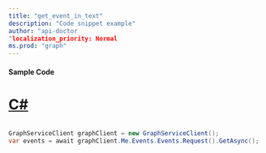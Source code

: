 ```yaml
---
title: "get_event_in_text"
description: "Code snippet example" 
author: "api-doctor
"localization_priority: Normal
ms.prod: "graph"
--- 
```

#### Sample Code
# [C#](#tab/Csharp)

```C#

GraphServiceClient graphClient = new GraphServiceClient();
var events = await graphClient.Me.Events.Events.Request().GetAsync();

```